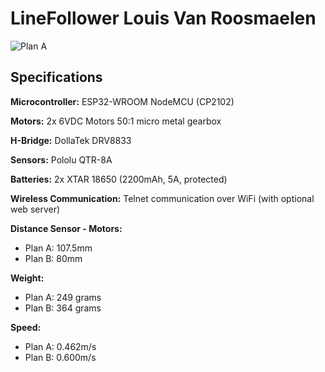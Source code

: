 # LineFollower Louis Van Roosmaelen

![Plan A](images/20231218_101858.jpg)

## Specifications

**Microcontroller:** ESP32-WROOM NodeMCU (CP2102)

**Motors:** 2x 6VDC Motors 50:1 micro metal gearbox

**H-Bridge:** DollaTek DRV8833

**Sensors:** Pololu QTR-8A

**Batteries:** 2x XTAR 18650 (2200mAh, 5A, protected)

**Wireless Communication:** Telnet communication over WiFi (with optional web server)

**Distance Sensor - Motors:**
- Plan A: 107.5mm
- Plan B: 80mm

**Weight:**
- Plan A: 249 grams
- Plan B: 364 grams

**Speed:**
- Plan A: 0.462m/s
- Plan B: 0.600m/s
